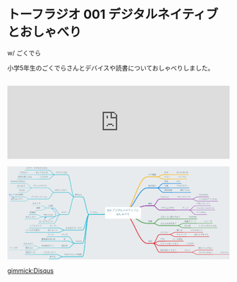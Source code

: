 # トーフラジオ 001 デジタルネイティブとおしゃべり

w/ ごくでら

小学5年生のごくでらさんとデバイスや読書についておしゃべりしました。

<br />

<iframe width="100%" height="166" scrolling="no" frameborder="no" src="https://w.soundcloud.com/player/?url=https%3A//api.soundcloud.com/tracks/283609494%3Fsecret_token%3Ds-Cp2E7&amp;color=ff5500&amp;auto_play=false&amp;hide_related=false&amp;show_comments=true&amp;show_user=true&amp;show_reposts=false"></iframe>

<br />

![Mind Map](/radio/images/001.png)

[gimmick:Disqus](tofulab)